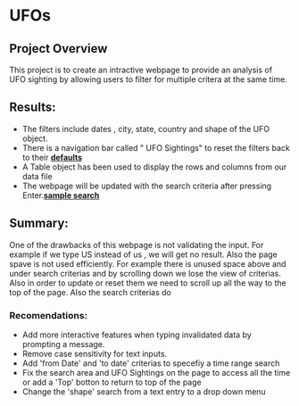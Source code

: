 # UFOs

## Project Overview

This project is to create an intractive webpage to provide an analysis of UFO sighting by allowing users to filter for multiple critera at the same time.


## Results:

- The filters include dates , city, state, country and shape of the UFO object.  
- There is a navigation bar called " UFO Sightings" to reset the filters back to their **[defaults](static/images/defaults.png)**
- A Table object has been used to display the rows and columns from our data file
- The webpage will be updated with the search criteria after pressing Enter.**[sample search](static/images/sample_output.png)** 


## Summary:

One of the drawbacks of this webpage is not validating the input. For example if we type US instead of us , we will get no result. Also the page spave is not used efficiently. For example there is unused space above and under search criterias and by scrolling down we lose the view of criterias. Also in order to update or reset them we need to scroll up all the way to the top of the page. Also the search criterias do


### Recomendations:

- Add more interactive features when typing invalidated data by prompting a message. 
- Remove case sensitivity for text inputs. 
- Add 'from Date' and 'to date' criterias to specefiy a time range search
- Fix the search area and UFO Sightings on the page to access all the time or add a 'Top' botton to return to top of the page
- Change the 'shape' search from a text entry to a drop down menu

